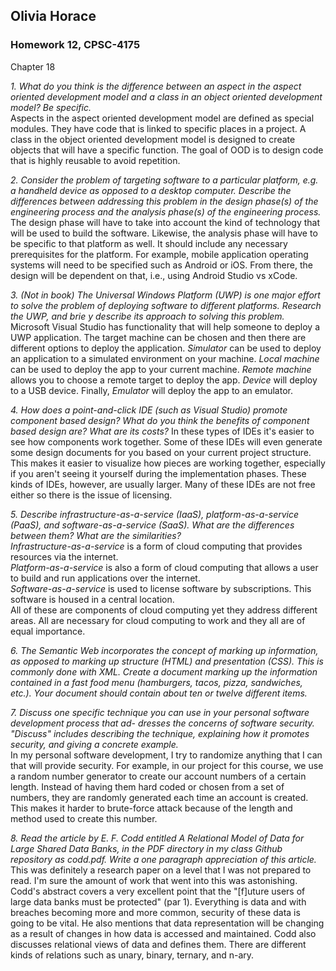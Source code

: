 ## Olivia Horace
### Homework 12, CPSC-4175
Chapter 18

*1. What do you think is the difference between an aspect in the aspect oriented development model and
a class in an object oriented development model? Be specific.*  
Aspects in the aspect oriented development model are defined as special modules. They have code that is linked to specific places in a project. A class in the object oriented development model is designed to create objects that will have a specific function. The goal of OOD is to design code that is highly reusable to avoid repetition.

*2. Consider the problem of targeting software to a particular platform, e.g. a handheld device as opposed
to a desktop computer. Describe the differences between addressing this problem in the design phase(s)
of the engineering process and the analysis phase(s) of the engineering process.*  
The design phase will have to take into account the kind of technology that will be used to build the software. Likewise, the analysis phase will have to be specific to that platform as well. It should include any necessary prerequisites for the platform. For example, mobile application operating systems will need to be specified such as Android or iOS. From there, the design will be dependent on that, i.e., using Android Studio vs xCode.  

*3. (Not in book) The Universal Windows Platform (UWP) is one major effort to solve the problem of
deploying software to different platforms. Research the UWP, and brie y describe its approach to
solving this problem.*  
Microsoft Visual Studio has functionality that will help someone to deploy a UWP application. The target machine can be chosen and then there are different options to deploy the application. *Simulator* can be used to deploy an application to a simulated environment on your machine. *Local machine* can be used to deploy the app to your current machine. *Remote machine* allows you to choose a remote target to deploy the app. *Device* will deploy to a USB device. Finally, *Emulator* will deploy the app to an emulator.  

*4. How does a point-and-click IDE (such as Visual Studio) promote component based design? What do
you think the benefits of component based design are? What are its costs?* 
In these types of IDEs it's easier to see how components work together. Some of these IDEs will even generate some design documents for you based on your current project structure. This makes it easier to visualize how pieces are working together, especially if you aren't seeing it yourself during the implementation phases. These kinds of IDEs, however, are usually larger. Many of these IDEs are not free either so there is the issue of licensing.  

*5. Describe infrastructure-as-a-service (IaaS), platform-as-a-service (PaaS), and software-as-a-service (SaaS).
What are the differences between them? What are the similarities?*  
*Infrastructure-as-a-service* is a form of cloud computing that provides resources via the internet.  
*Platform-as-a-service* is also a form of cloud computing that allows a user to build and run applications over the internet.  
*Software-as-a-service* is used to license software by subscriptions. This software is housed in a central location.  
All of these are components of cloud computing yet they address different areas. All are necessary for cloud computing to work and they all are of equal importance. 

*6. The Semantic Web incorporates the concept of marking up information, as opposed to marking up
structure (HTML) and presentation (CSS). This is commonly done with XML. Create a document
marking up the information contained in a fast food menu (hamburgers, tacos, pizza, sandwiches,
etc.). Your document should contain about ten or twelve different items.*  

*7. Discuss one specific technique you can use in your personal software development process that ad-
dresses the concerns of software security. "Discuss" includes describing the technique, explaining how
it promotes security, and giving a concrete example.*  
In my personal software development, I try to randomize anything that I can that will provide security. For example, in our project for this course, we use a random number generator to create our account numbers of a certain length. Instead of having them hard coded or chosen from a set of numbers, they are randomly generated each time an account is created. This makes it harder to brute-force attack because of the length and method used to create this number.

*8. Read the article by E. F. Codd entitled A Relational Model of Data for Large Shared Data Banks, in
the PDF directory in my class Github repository as codd.pdf. Write a one paragraph appreciation of
this article.*  
This was definitely a research paper on a level that I was not prepared to read. I'm sure the amount of work that went into this was astonishing. Codd's abstract covers a very excellent point that the "[f]uture users of large data banks must be protected" (par 1). Everything is data and with breaches becoming more and more common, security of these data is going to be vital. He also mentions that data representation will be changing as a result of changes in how data is accessed and maintained. Codd also discusses relational views of data and defines them. There are different kinds of relations such as unary, binary, ternary, and n-ary.  
